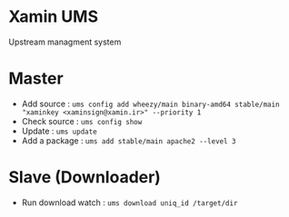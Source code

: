 Xamin UMS
=========

Upstream managment system

Master
=======

 * Add source :
   ```ums config add wheezy/main binary-amd64 stable/main "xaminkey <xaminsign@xamin.ir>" --priority 1```
 * Check source :
   ```ums config show```
 * Update :
   ```ums update```
 * Add a package :
   ```ums add stable/main apache2 --level 3```
 
Slave (Downloader)
==================
 * Run download watch :
   ```ums download uniq_id /target/dir```
 